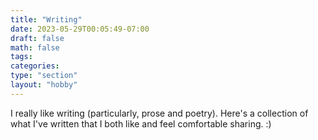 ```yaml
---
title: "Writing"
date: 2023-05-29T00:05:49-07:00
draft: false
math: false
tags: 
categories: 
type: "section"
layout: "hobby"
---
```


I really like writing (particularly, prose and poetry). Here's a collection of what I've written that I both like and feel comfortable sharing. :)
